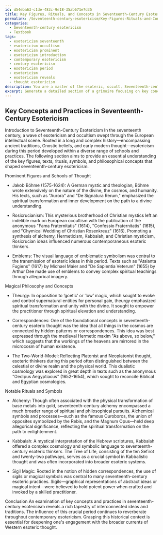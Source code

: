 ```yaml
---
id: d54eba63-c1de-483c-9e18-35ab671e7d35
title: Key Figures, Rituals, and Concepts in Seventeenth-Century Esotericism
permalink: /Seventeenth-century-esotericism/Key-Figures-Rituals-and-Concepts-in-Seventeenth-Century-Esotericism/
categories:
  - Seventeenth-century esotericism
  - Textbook
tags:
  - esotericism seventeenth
  - esotericism occultism
  - esotericism prominent
  - esotericism introduction
  - contemporary esotericism
  - century esotericism
  - esotericism period
  - esotericism
  - esotericism reveals
  - thought esotericism
description: You are a master of the esoteric, occult, Seventeenth-century esotericism and education, you have written many textbooks on the subject in ways that provide students with rich and deep understanding of the subject. You are being asked to write textbook-like sections on a topic and you do it with full context, explainability, and reliability in accuracy to the true facts of the topic at hand, in a textbook style that a student would easily be able to learn from, in a rich, engaging, and contextual way. Always include relevant context (such as formulas and history), related concepts, and in a way that someone can gain deep insights from.
excerpt: Generate a detailed section of a grimoire focusing on key concepts and practices within the realm of Seventeenth-century esotericism. This section should provide valuable insights, historical context, and essential knowledge for students to understand and actively engage with this particular occult domain. Include references to prominent figures, texts, and schools of thought from this period, as well as any notable rituals, symbols, and magical philosophies central to this era in esoteric history.
---
```


## Key Concepts and Practices in Seventeenth-Century Esotericism

Introduction to Seventeenth-Century Esotericism
In the seventeenth century, a wave of esotericism and occultism swept through the European intellectual scene. Rooted in a long and complex history—encompassing ancient traditions, Gnostic beliefs, and early modern thought—esotericism during this period developed within a diverse range of schools and practices. The following section aims to provide an essential understanding of the key figures, texts, rituals, symbols, and philosophical concepts that shaped seventeenth-century esotericism.

Prominent Figures and Schools of Thought
- Jakob Böhme (1575-1624): A German mystic and theologian, Böhme wrote extensively on the nature of the divine, the cosmos, and humanity. His texts, such as "Aurora" and "De Signatura Rerum," emphasized the spiritual transformation and inner development on the path to a divine understanding.

- Rosicrucianism: This mysterious brotherhood of Christian mystics left an indelible mark on European occultism with the publication of the anonymous "Fama Fraternitatis" (1614), "Confessio Fraternitatis" (1615), and "Chymical Wedding of Christian Rosenkreuz" (1616). Promoting a synthesis of alchemy, Hermeticism, Kabbalah, and Christian mysticism, Rosicrucian ideas influenced numerous contemporaneous esoteric thinkers.

- Emblems: The visual language of emblematic symbolism was central to the transmission of esoteric ideas in this period. Texts such as "Atalanta Fugiens" (1617) by Michael Maier and "De Sapientia Veterum" (1655) by Arthur Dee made use of emblems to convey complex spiritual teachings through allegorical imagery.

Magical Philosophy and Concepts
- Theurgy: In opposition to ‘goetic’ or ‘low’ magic, which sought to evoke and control supernatural entities for personal gain, theurgy emphasized spiritual transformation and unity with the divine. It sought to empower the practitioner through spiritual elevation and understanding.

- Correspondences: One of the foundational concepts in seventeenth-century esoteric thought was the idea that all things in the cosmos are connected by hidden patterns or correspondences. This idea was best expressed through the medieval Hermetic maxim "As above, so below," which suggests that the workings of the heavens are mirrored in the microcosm of human existence.

- The Two-World-Model: Reflecting Platonist and Neoplatonist thought, esoteric thinkers during this period often distinguished between the celestial or divine realm and the physical world. This dualistic cosmology was explored in great depth in texts such as the anonymous "Oedipus Aegyptiacus" (1652-1654), which sought to reconcile Biblical and Egyptian cosmologies.

Notable Rituals and Symbols
- Alchemy: Though often associated with the physical transformation of base metals into gold, seventeenth-century alchemy encompassed a much broader range of spiritual and philosophical pursuits. Alchemical symbols and processes—such as the famous Ouroboros, the union of opposites symbolized by the Rebis, and the Magnum Opus—held deep allegorical significance, reflecting the spiritual transformation on the path to enlightenment.

- Kabbalah: A mystical interpretation of the Hebrew scriptures, Kabbalah offered a complex cosmology and symbolic language to seventeenth-century esoteric thinkers. The Tree of Life, consisting of the ten Sefirot and twenty-two pathways, serves as a crucial symbol in Kabbalistic thought and was often incorporated into broader esoteric systems.

- Sigil Magic: Rooted in the notion of hidden correspondences, the use of sigils or magical symbols was central to many seventeenth-century esoteric practices. Sigils—graphical representations of abstract ideas or magical intent—were believed to hold potent power when crafted and invoked by a skilled practitioner.

Conclusion
An examination of key concepts and practices in seventeenth-century esotericism reveals a rich tapestry of interconnected ideas and traditions. The influence of this crucial period continues to reverberate throughout contemporary esotericism. Grasping this historical context is essential for deepening one's engagement with the broader currents of Western esoteric thought.

